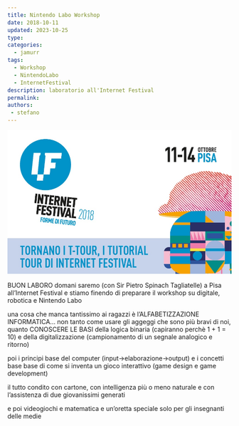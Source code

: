 ```yaml
---
title: Nintendo Labo Workshop
date: 2018-10-11
updated: 2023-10-25
type: 
categories: 
  - jamurr
tags:
  - Workshop
  - NintendoLabo
  - InternetFestival
description: laboratorio all'Internet Festival
permalink: 
authors: 
 - stefano
---
```

![](../../../assets/img/jamurr/ttour-web_featured.jpg)

BUON LABORO
domani saremo (con Sir Pietro Spinach Tagliatelle) a Pisa all’Internet Festival e stiamo finendo di preparare il workshop su digitale, robotica e Nintendo Labo

una cosa che manca tantissimo ai ragazzi è l’ALFABETIZZAZIONE INFORMATICA… non tanto come usare gli aggeggi che sono più bravi di noi, quanto CONOSCERE LE BASI della logica binaria (capiranno perchè 1 + 1 = 10) e della digitalizzazione (campionamento di un segnale analogico e ritorno)

poi i principi base del computer (input->elaborazione->output) e i concetti base base di come si inventa un gioco interattivo (game design e game development)

il tutto condito con cartone, con intelligenza più o meno naturale e con l’assistenza di due giovanissimi generati

e poi videogiochi e matematica e un’oretta speciale solo per gli insegnanti delle medie
